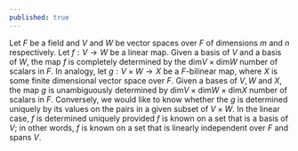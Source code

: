 ```yaml
---
published: true
---
```

Let $F$ be a field and $V$ and $W$ be vector spaces over $F$ of dimensions $m$ and $n$ respectively. Let $f: V \to W$ be a linear map. Given a basis of $V$ and a basis of $W$, the map $f$ is completely determined by the $\textrm{dim} V \times \textrm{dim} W$ number of scalars in $F$. In analogy, let $g: V \times W \to X$ be a $F$-bilinear map, where $X$ is some finite dimensional vector space over $F$. Given a bases of $V, W$ and $X$, the map $g$ is unambiguously determined by $\textrm{dim} V \times \textrm{dim} W \times \textrm{dim} X$ number of scalars in $F$. Conversely, we would like to know whether the $g$ is determined uniquely by its values on the pairs in a given subset of $V \times W$. In the linear case, $f$ is determined uniquely provided $f$ is known on a set that is a basis of $V$; in other words, $f$ is known on a set that is linearly independent over $F$ and spans $V$. 
